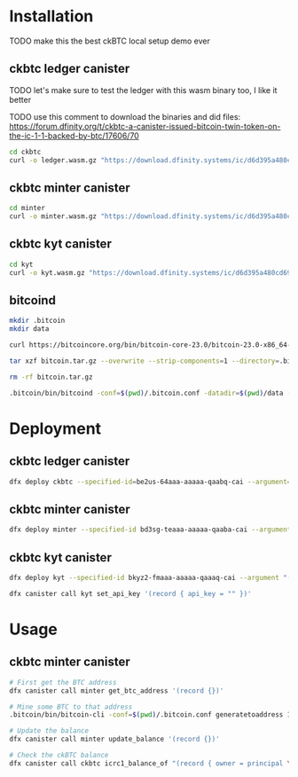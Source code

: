 # Installation

TODO make this the best ckBTC local setup demo ever

## ckbtc ledger canister

TODO let's make sure to test the ledger with this wasm binary too, I like it better

TODO use this comment to download the binaries and did files: https://forum.dfinity.org/t/ckbtc-a-canister-issued-bitcoin-twin-token-on-the-ic-1-1-backed-by-btc/17606/70

```bash
cd ckbtc
curl -o ledger.wasm.gz "https://download.dfinity.systems/ic/d6d395a480cd6986b4788f4aafffc5c03a07e46e/canisters/ic-icrc1-ledger.wasm.gz"
```

## ckbtc minter canister

```bash
cd minter
curl -o minter.wasm.gz "https://download.dfinity.systems/ic/d6d395a480cd6986b4788f4aafffc5c03a07e46e/canisters/ic-ckbtc-minter.wasm.gz"
```

## ckbtc kyt canister

```bash
cd kyt
curl -o kyt.wasm.gz "https://download.dfinity.systems/ic/d6d395a480cd6986b4788f4aafffc5c03a07e46e/canisters/ic-ckbtc-kyt.wasm.gz"
```

## bitcoind

```bash
mkdir .bitcoin
mkdir data

curl https://bitcoincore.org/bin/bitcoin-core-23.0/bitcoin-23.0-x86_64-linux-gnu.tar.gz -o bitcoin.tar.gz

tar xzf bitcoin.tar.gz --overwrite --strip-components=1 --directory=.bitcoin/ bitcoin-23.0/bin/

rm -rf bitcoin.tar.gz

.bitcoin/bin/bitcoind -conf=$(pwd)/.bitcoin.conf -datadir=$(pwd)/data --port=18444
```

# Deployment

## ckbtc ledger canister

```bash
dfx deploy ckbtc --specified-id=be2us-64aaa-aaaaa-qaabq-cai --argument='(variant { Init = record { minting_account = record { owner = principal "bd3sg-teaaa-aaaaa-qaaba-cai" }; transfer_fee = 0 : nat64; token_symbol = "ckBTC"; token_name = "ckBTC"; metadata = vec {}; initial_balances = vec {}; archive_options = record { num_blocks_to_archive = 0 : nat64; trigger_threshold = 0 : nat64; controller_id = principal "aaaaa-aa" } } })'
```

## ckbtc minter canister

```bash
dfx deploy minter --specified-id bd3sg-teaaa-aaaaa-qaaba-cai --argument '(variant { Init = record {btc_network = variant { Regtest };min_confirmations=opt 1;ledger_id = principal "be2us-64aaa-aaaaa-qaabq-cai"; kyt_principal = opt principal "bkyz2-fmaaa-aaaaa-qaaaq-cai"; ecdsa_key_name = "dfx_test_key";retrieve_btc_min_amount = 5_000;max_time_in_queue_nanos = 420_000_000_000; mode = variant {GeneralAvailability}} })'
```

## ckbtc kyt canister

```bash
dfx deploy kyt --specified-id bkyz2-fmaaa-aaaaa-qaaaq-cai --argument "(variant { InitArg = record { minter_id = principal \"bd3sg-teaaa-aaaaa-qaaba-cai\"; maintainers = vec { principal \"$(dfx identity get-principal)\" }; mode = variant { AcceptAll } } })"

dfx canister call kyt set_api_key '(record { api_key = "" })'
```

# Usage

## ckbtc minter canister

```bash
# First get the BTC address
dfx canister call minter get_btc_address '(record {})'

# Mine some BTC to that address
.bitcoin/bin/bitcoin-cli -conf=$(pwd)/.bitcoin.conf generatetoaddress 1 <your-canister-btc-address>

# Update the balance
dfx canister call minter update_balance '(record {})'

# Check the ckBTC balance
dfx canister call ckbtc icrc1_balance_of "(record { owner = principal \"$(dfx identity get-principal)\" })"
```
